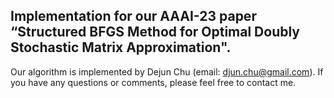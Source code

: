 ## Implementation for our AAAI-23 paper “Structured BFGS Method for Optimal Doubly Stochastic Matrix Approximation".

Our algorithm is implemented by Dejun Chu (email: djun.chu@gmail.com). If you have any questions or comments, please feel free to contact me.